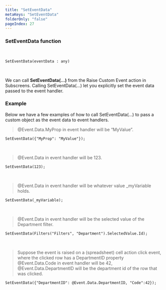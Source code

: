 ```yaml
---
title: "SetEventData"
metaKeys: "SetEventData"
folderOnly: "false"
pageIndex: 27
---
```


### SetEventData function

<br/>

```
SetEventData(eventData : any)
```
<br/>

We can call **SetEventData(…)** from the Raise Custom Event action in Subscreens. Calling SetEventData(…) let you explicitly set the event data passed to the event handler.
<br/>

### Example
Below we have a few examples of how to call SetEventData(…) to pass a custom object as the event data to event handlers.
<br/>

>@Event.Data.MyProp in event handler will be “MyValue”.

```
SetEventData({"MyProp": "MyValue"});
```
<br/>

>@Event.Data in event handler will be 123.

```
SetEventData(123);
```
<br/>

>@Event.Data in event handler will be whatever value _myVariable holds.

```
SetEventData(_myVariable);
```
<br/>

>@Event.Data in event handler will be the selected value of the Department filter.

```
SetEventData(Filters("Filters", "Department").SelectedValue.Id);
```
<br/>

>Suppose the event is raised on a (spreadsheet) cell action click event, where the clicked row has a DepartmentID property
@Event.Data.Code in event handler will be 42, @Event.Data.DepartmentID will be the department id of the row that was clicked.

```
SetEventData({"DepartmentID": @Event.Data.DepartmentID, "Code":42});
```
